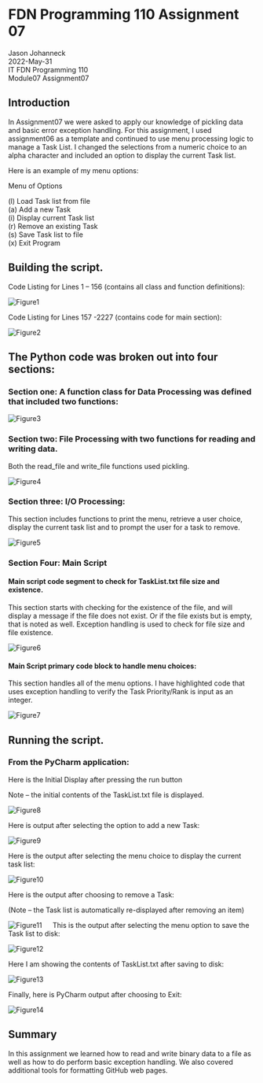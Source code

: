 # FDN Programming 110 Assignment 07

Jason Johanneck  
2022-May-31  
IT FDN Programming 110  
Module07 Assignment07  

## Introduction
In Assignment07 we were asked to apply our knowledge of pickling data and basic error exception handling. For this assignment, I used assignment06 as a template and continued to use menu processing logic to manage a Task List.  I changed the selections from a numeric choice to an alpha character and included an option to display the current Task list.

Here is an example of my menu options:  

Menu of Options  

(l) Load Task list from file  
(a) Add a new Task  
(i) Display current Task list  
(r) Remove an existing Task  
(s) Save Task list to file  
(x) Exit Program  

## Building the script.  
Code Listing for Lines 1 – 156 (contains all class and function definitions):

![Figure1](Figure1.png "Figure 1 - Code Listing for Classes & Functions")

Code Listing for Lines 157 -2227  (contains code for main section):

![Figure2](Figure2.png "Figure 2 - Code Listing for Main Section")


## The Python code was broken out into four sections:

### Section one: A function class for Data Processing was defined that included two functions:  

![Figure3](Figure3.png "Figure 3- Processor Class with four functions")


### Section two: File Processing with two functions for reading and writing data.

Both the read_file and write_file functions used pickling.  

![Figure4](Figure4.png "Figure 4- File Processing Functions")


### Section three: I/O Processing:

This section includes functions to print the menu, retrieve a user choice, display the current task list and to prompt the user for a task to remove.  

![Figure5](Figure5.png "Figure 5 - IO Processing")


### Section Four: Main Script  

#### Main script code segment to check for TaskList.txt file size and existence.  

This section starts with checking for the existence of the file, and will display a message if the file does not exist.
Or if the file exists but is empty, that is noted as well.  Exception handling is used to check for file size and file existence.

![Figure6](/docs/Figure6.png "Figure 6 - Exception Handling to check file size and existence")

####  Main Script primary code block to handle menu choices:  

This section handles all of the menu options.  I have highlighted code that uses exception handling to verify the Task Priority/Rank is input as an integer.

![Figure7](Figure7.png "Figure 7  -Main Loop to process menu selections")

## Running the script.
### From the PyCharm application:

Here is the Initial Display after pressing the run button

Note – the initial contents of the TaskList.txt file is displayed.  

![Figure8](Figure8.png "Figure 8 - Pycharm output for Initial Display")

Here is output after selecting the option to add a new Task:  

![Figure9](Figure9.png "Figure 9 - Pycharm Output to Add Task")

Here is the output after selecting the menu choice to display the current task list:  

![Figure10](Figure10.png "Figure 10 - Pycharm output to Display Current Task list")
 

Here is the output after choosing to remove a Task: 

(Note – the Task list is automatically re-displayed after removing an item)    

![Figure11](Figure11.png "Figure 11 - Pycharm Output for Removing a Task")
  
This is the output after selecting the menu option to save the Task list to disk:  

![Figure12](Figure12.png "Figure 12 - Pycharm Output to Save Task list to disk")
 

Here I am showing the contents of TaskList.txt after saving to disk:  

![Figure13](Figure13.png "Figure 13- Contents of TaskList.txt after Menu Option 4 selected")

 
Finally, here is PyCharm output after choosing to Exit:  

![Figure14](Figure14.png "Figure 14 - PyCharm output when exiting program")
 

## Summary

In this assignment we learned how to read and write binary data to a file as well as how to do perform basic exception handling.  We also covered additional tools for formatting GitHub web pages.
